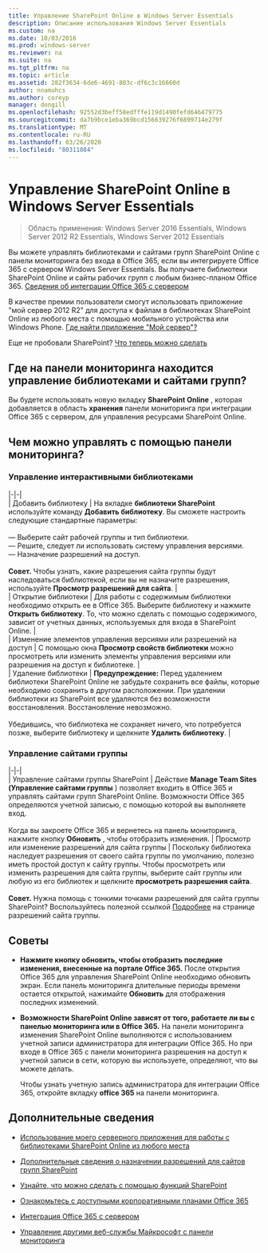 ```yaml
---
title: Управление SharePoint Online в Windows Server Essentials
description: Описание использования Windows Server Essentials
ms.custom: na
ms.date: 10/03/2016
ms.prod: windows-server
ms.reviewer: na
ms.suite: na
ms.tgt_pltfrm: na
ms.topic: article
ms.assetid: 282f3634-6de6-4691-803c-df6c3c16660d
author: nnamuhcs
ms.author: coreyp
manager: dongill
ms.openlocfilehash: 92552d3beff58edfffe119d1490fefd646479775
ms.sourcegitcommit: da7b9bce1eba369bcd156639276f6899714e279f
ms.translationtype: MT
ms.contentlocale: ru-RU
ms.lasthandoff: 03/26/2020
ms.locfileid: "80311084"
---
```

# <a name="manage-sharepoint-online-in-windows-server-essentials"></a>Управление SharePoint Online в Windows Server Essentials

>Область применения: Windows Server 2016 Essentials, Windows Server 2012 R2 Essentials, Windows Server 2012 Essentials

Вы можете управлять библиотеками и сайтами групп SharePoint Online с панели мониторинга без входа в Office 365, если вы интегрируете Office 365 с сервером Windows Server Essentials. Вы получаете библиотеки SharePoint Online и сайты рабочих групп с любым бизнес-планом Office 365. [Сведения об интеграции Office 365 с сервером](Manage-Office-365-in-Windows-Server-Essentials.md)  
  
 В качестве премии пользователи смогут использовать приложение "мой сервер 2012 R2" для доступа к файлам в библиотеках SharePoint Online из любого места с помощью мобильного устройства или Windows Phone. [Где найти приложение "Мой сервер"?](../use/Use-the-My-Server-App-to-Connect-to-Windows-Server-Essentials.md)  
  
 Еще не пробовали SharePoint? [Что теперь можно сделать](https://office.microsoft.com/office365-sharepoint-online-enterprise-help/get-started-with-sharepoint-2013-HA102772778.aspx)  
  
## <a name="where-on-the-dashboard-will-i-manage-my-libraries-and-team-sites"></a>Где на панели мониторинга находится управление библиотеками и сайтами групп?  
 Вы будете использовать новую вкладку **SharePoint Online** , которая добавляется в область **хранения** панели мониторинга при интеграции Office 365 с сервером, для управления ресурсами SharePoint Online.  

  
## <a name="what-can-i-manage-from-the-dashboard"></a>Чем можно управлять с помощью панели мониторинга?  
  
### <a name="manage-your-online-libraries"></a>Управление интерактивными библиотеками  
   
|-|-|  
| Добавить библиотеку | На вкладке **библиотеки SharePoint** используйте команду **Добавить библиотеку**. Вы сможете настроить следующие стандартные параметры:<br /><br /> — Выберите сайт рабочей группы и тип библиотеки.<br />— Решите, следует ли использовать систему управления версиями.<br />— Назначение разрешений на доступ.<br /><br /> **Совет.** Чтобы узнать, какие разрешения сайта группы будут наследоваться библиотекой, если вы не назначите разрешения, используйте **Просмотр разрешений для сайта**. |  
| Открытие библиотеки | Для работы с содержимым библиотеки необходимо открыть ее в Office 365. Выберите библиотеку и нажмите **Открыть библиотеку**. То, что можно сделать с помощью содержимого, зависит от учетных данных, используемых для входа в SharePoint Online. |  
| Изменение элементов управления версиями или разрешений на доступ | С помощью окна **Просмотр свойств библиотеки** можно просмотреть или изменить элементы управления версиями или разрешения на доступ к библиотеке. |  
| Удаление библиотеки | **Предупреждение:** Перед удалением библиотеки SharePoint Online не забудьте сохранить все файлы, которые необходимо сохранить в другом расположении. При удалении библиотеки из SharePoint все удаляются без возможности восстановления. Восстановление невозможно.<br /><br /> Убедившись, что библиотека не сохраняет ничего, что потребуется позже, выберите библиотеку и щелкните **Удалить библиотеку**. |  
  
### <a name="manage-your-team-sites"></a>Управление сайтами группы  
 
|-|-|  
| Управление сайтами группы SharePoint | Действие **Manage Team Sites (Управление сайтами группы** ) позволяет входить в Office 365 и управлять сайтами групп SharePoint Online. Возможности Office 365 определяются учетной записью, с помощью которой вы выполняете вход.<br /><br /> Когда вы закроете Office 365 и вернетесь на панель мониторинга, нажмите кнопку **Обновить** , чтобы отобразить изменения. | Просмотр или изменение разрешений для сайта группы | Поскольку библиотека наследует разрешения от своего сайта группы по умолчанию, полезно иметь простой доступ к сайту группы. Чтобы просмотреть или изменить разрешения для сайта группы, выберите сайт группы или любую из его библиотек и щелкните **просмотреть разрешения сайта**.<br /><br /> **Совет.** Нужна помощь с тонкими точками разрешений для сайта группы SharePoint? Воспользуйтесь полезной ссылкой [Подробнее](https://office.microsoft.com/office365-sharepoint-online-enterprise-help/introduction-control-user-access-with-permissions-HA102771919.aspx?CTT=5&origin=HA102771924) на странице разрешений сайта группы.  
  
## <a name="tips"></a>Советы  
  
-   **Нажмите кнопку обновить, чтобы отобразить последние изменения, внесенные на портале Office 365.** После открытия Office 365 для управления SharePoint Online необходимо обновить экран. Если панель мониторинга длительные периоды времени остается открытой, нажимайте **Обновить** для отображения последних изменений.  
  
-   **Возможности SharePoint Online зависят от того, работаете ли вы с панелью мониторинга или в Office 365.** На панели мониторинга изменения SharePoint Online выполняются с использованием учетной записи администратора для интеграции Office 365. Но при входе в Office 365 с панели мониторинга разрешения на доступ к учетной записи в сети, которую вы используете, определяют, что вы можете делать.  
  
     Чтобы узнать учетную запись администратора для интеграции Office 365, откройте вкладку **office 365** на панели мониторинга.  
  
## <a name="other-things-you-might-want-to-do"></a>Дополнительные сведения  
  
-   [Использование моего серверного приложения для работы с библиотеками SharePoint Online из любого места](../use/Use-the-My-Server-App-to-Connect-to-Windows-Server-Essentials.md)  
  
-   [Дополнительные сведения о назначении разрешений для сайтов групп SharePoint](https://office.microsoft.com/office365-sharepoint-online-enterprise-help/introduction-control-user-access-with-permissions-HA102771919.aspx?CTT=5&origin=HA102771924)  
  
-   [Узнайте, что можно сделать с помощью функций SharePoint](https://office.microsoft.com/office365-sharepoint-online-enterprise-help/get-started-with-sharepoint-2013-HA102772778.aspx)  
  
-   [Ознакомьтесь с доступными корпоративными планами Office 365](https://office.microsoft.com/business/compare-office-365-for-business-plans-FX102918419.aspx?CR_CC=200061904&WT.srch=1&WT.mc_ID=PS_bing_O365Comm_what-is-office-365-for_Text)  
  
-   [Интеграция Office 365 с сервером](Manage-Office-365-in-Windows-Server-Essentials.md)  
  
-   [Управление другими веб-службы Майкрософт с панели мониторинга](Manage-Microsoft-Online-Services-in-Windows-Server-Essentials.md)
